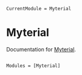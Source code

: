```@meta
CurrentModule = Myterial
```

# Myterial

Documentation for [Myterial](https://github.com/fedeclaudi/Myterial.jl).

```@index
```

```@autodocs
Modules = [Myterial]
```

